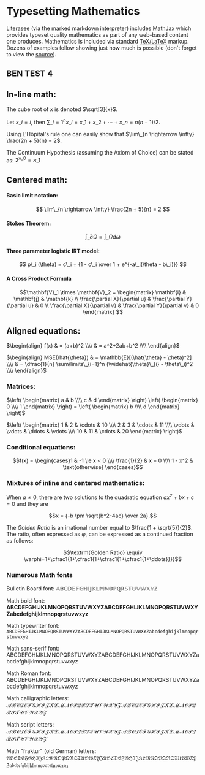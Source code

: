 # Typesetting Mathematics

[Literasee](http://literasee.io) (via the [marked](https://github.com/chjj/marked) markdown interpreter)
includes [MathJax](https://www.mathjax.org/) which provides typeset quality mathematics as part of any web-based content one produces. Mathematics is included via standard [TeX/LaTeX](https://www.latex-project.org/) markup. Dozens of examples follow showing
just how much is possible (don't forget to view the [source](https://raw.githubusercontent.com/Literasee/basic_mathematics/master/report.md)).

## BEN TEST 4

## In-line math:

The cube root of $x$ is denoted $\sqrt[3]{x}$.

Let $x\_i = i$, then $\sum\_{i=1}^n x\_{i} = x\_1 + x\_2 + \cdots + x\_n = n(n-1)/2$.

Using L'Hôpital's rule one can easily show that $\lim\_{n \rightarrow \infty} \frac{2n + 5}{n} = 2$.

The Continuum Hypothesis (assuming the Axiom of Choice) can be stated as: $2^{\aleph\_0} = \aleph\_1$


## Centered math:

#### Basic limit notation:

$$
\lim\_{n \rightarrow \infty} \frac{2n + 5}{n} = 2
$$

#### Stokes Theorem:

$$
\int\_{\partial \Omega} = \int\_\Omega d\omega
$$

#### Three parameter logistic IRT model:

$$
p\_i (\theta) = c\_i + {1 - c\_i \over 1 + e^{-a\_i(\theta - b\_i)}}
$$

#### A Cross Product Formula

$$\mathbf{V}_1 \times \mathbf{V}_2 =  \begin{matrix}
\mathbf{i} & \mathbf{j} & \mathbf{k} \\
\frac{\partial X}{\partial u} &  \frac{\partial Y}{\partial u} & 0 \\
\frac{\partial X}{\partial v} &  \frac{\partial Y}{\partial v} & 0
\end{matrix}  $$


## Aligned equations:

$\begin{align} f(x) & = (a+b)^2 \\\\ & = a^2+2ab+b^2 \\\\ \end{align}$

$\begin{align} MSE(\hat{\theta}) & = \mathbb{E}[(\hat{\theta} - \theta)^2] \\\\ & = \dfrac{1}{n} \sum\limits\_{i=1}^n (\widehat{\theta}\_{i} - \theta\_i)^2 \\\\ \end{align}$


### Matrices:

$\left( \begin{matrix} a & b \\\\ c & d \end{matrix} \right) \left( \begin{matrix} 0 \\\\ 1 \end{matrix} \right) = \left( \begin{matrix} b \\\\ d \end{matrix} \right)$

$\left( \begin{matrix} 1 & 2 & \cdots & 10 \\\\ 2 & 3 & \cdots & 11 \\\\ \vdots & \vdots & \ddots & \vdots \\\\ 10 & 11 & \cdots & 20 \end{matrix} \right)$



### Conditional equations:

$$f(x) = \begin{cases}1 & -1 \le x < 0 \\\\ \frac{1}{2} & x = 0 \\\\ 1 - x^2 & \text{otherwise} \end{cases}$$


### Mixtures of inline and centered mathematics:

When $a \ne 0$, there are two solutions to the quadratic equation $ax^2 + bx + c = 0$ and they are

$$x = {-b \pm \sqrt{b^2-4ac} \over 2a}.$$

The _Golden Ratio_ is an irrational number equal to $\frac{1 + \sqrt{5}}{2}$. The ratio, often expressed as $\varphi$, can be expressed as a continued fraction as follows:

$$\textrm{Golden Ratio} \equiv \varphi=1+\cfrac1{1+\cfrac1{1+\cfrac1{1+\cfrac1{1+\ddots}}}}$$

### Numerous Math fonts

Bulletin Board font: $\mathbb{ABCDEFGHIJKLMNOPQRSTUVWXYZ}$

Math bold font: $\mathbf{ABCDEFGHIJKLMNOPQRSTUVWXYZABCDEFGHIJKLMNOPQRSTUVWXYZ abcdefghijklmnopqrstuvwxyz}$

Math typewriter font: $\mathtt{ABCDEFGHIJKLMNOPQRSTUVWXYZABCDEFGHIJKLMNOPQRSTUVWXYZ abcdefghijklmnopqrstuvwxyz}$

Math sans-serif font: $\mathsf{ABCDEFGHIJKLMNOPQRSTUVWXYZABCDEFGHIJKLMNOPQRSTUVWXYZ abcdefghijklmnopqrstuvwxyz}$

Math Roman font: $\mathrm{ABCDEFGHIJKLMNOPQRSTUVWXYZABCDEFGHIJKLMNOPQRSTUVWXYZ abcdefghijklmnopqrstuvwxyz}$

Math calligraphic letters: $\mathcal{ABCDEFGHIJKLMNOPQRSTUVWXYZABCDEFGHIJKLMNOPQRSTUVWXYZ}$

Math script letters: $\mathscr{ABCDEFGHIJKLMNOPQRSTUVWXYZABCDEFGHIJKLMNOPQRSTUVWXYZ}$

Math "fraktur" (old German) letters: $\mathfrak{ABCDEFGHIJKLMNOPQRSTUVWXYZABCDEFGHIJKLMNOPQRSTUVWXYZ abcdefghijklmnopqrstuvwxyz}$
